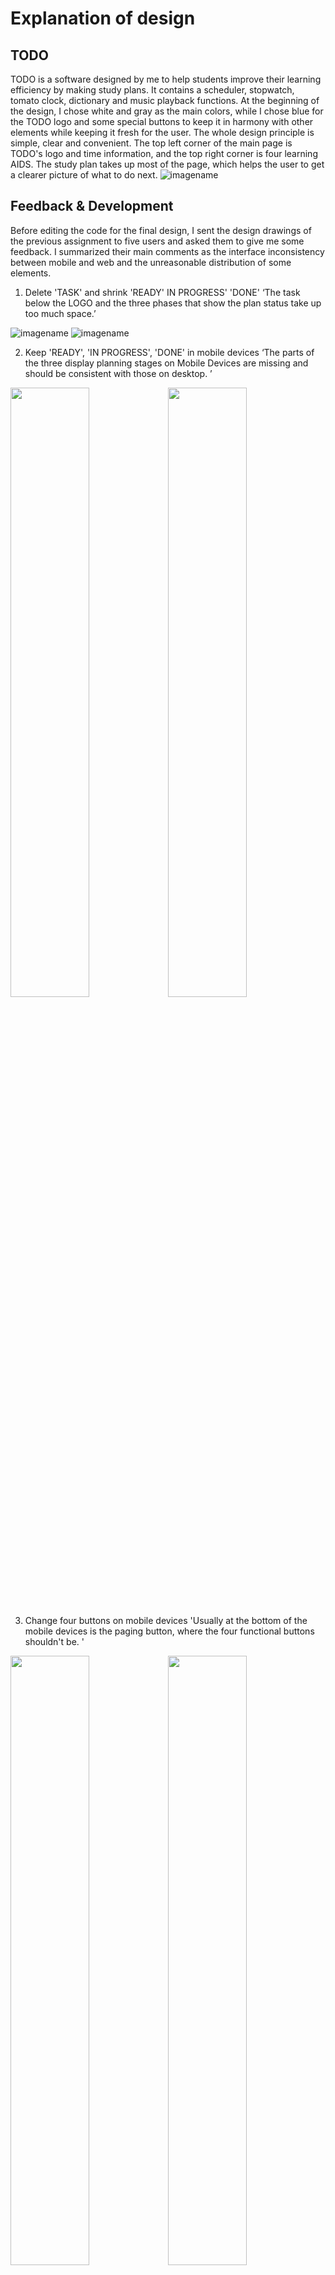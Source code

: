 # Explanation of design
## TODO
TODO is a software designed by me to help students improve their learning efficiency by making study plans. It contains a scheduler, stopwatch, tomato clock, dictionary and music playback functions. At the beginning of the design, I chose white and gray as the main colors, while I chose blue for the TODO logo and some special buttons to keep it in harmony with other elements while keeping it fresh for the user. The whole design principle is simple, clear and convenient. The top left corner of the main page is TODO's logo and time information, and the top right corner is four learning AIDS. The study plan takes up most of the page, which helps the user to get a clearer picture of what to do next.
![imagename](./readme/img4.png)
## Feedback & Development
Before editing the code for the final design, I sent the design drawings of the previous assignment to five users and asked them to give me some feedback. I summarized their main comments as the interface inconsistency between mobile and web and the unreasonable distribution of some elements.
1. Delete 'TASK' and shrink 'READY' IN PROGRESS' 'DONE'
‘The task below the LOGO and the three phases that show the plan status take up too much space.’

![imagename](./readme/img6.png)
![imagename](./readme/img2.png)

2. Keep 'READY', 'IN PROGRESS', 'DONE' in mobile devices
‘The parts of the three display planning stages on Mobile Devices are missing and should be consistent with those on desktop. ’

<img src="./readme/img3.png" width="50%"><img src="./readme/img5.jpg" width="50%">

3. Change four buttons on mobile devices
'Usually at the bottom of the mobile devices is the paging button, where the four functional buttons shouldn't be. '

<img src="./readme/img1.png" width="50%"><img src="./readme/img5.jpg" width="50%">

## Self-reflection & Challenges

In the process of this design, the biggest challenge I faced was how to let users understand the functions and operation methods of the software as soon as possible without any hints. I try to simplify the page as much as possible to help the user see clearly what each part does. Finding the right balance between feature-rich and easy to use can be difficult, and sometimes users get confused because there are so many features. I think my interface looks a little dull, but this may be influenced by my desire to make the user more aware of the function. I may change some details in the future, such as color, key position and font, etc

## References

> iconfont-阿里巴巴矢量图标库. (2022). Retrieved 2 June 2022, from https://www.iconfont.cn/
> 
> QQ音乐-千万正版音乐海量无损曲库新歌热歌天天畅听的高品质音乐平台！. (2022). Retrieved 2 June 2022, from https://y.qq.com/?ADTAG=myqq#type=index
> 
> Free Dictionary API. (2022). Retrieved 2 June 2022, from https://dictionaryapi.dev/
